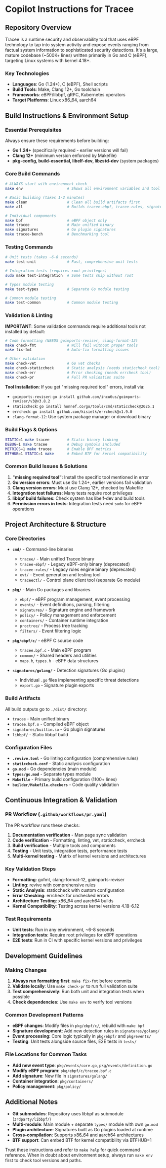 # Copilot Instructions for Tracee

## Repository Overview

Tracee is a runtime security and observability tool that uses eBPF technology to tap into system activity and expose events ranging from factual system information to sophisticated security detections. It's a large, mature codebase (~500K+ lines) written primarily in Go and C (eBPF), targeting Linux systems with kernel 4.18+.

### Key Technologies
- **Languages**: Go (1.24+), C (eBPF), Shell scripts
- **Build Tools**: Make, Clang 12+, Go toolchain
- **Frameworks**: eBPF/libbpf, gRPC, Kubernetes operators
- **Target Platforms**: Linux x86_64, aarch64

## Build Instructions & Environment Setup

### Essential Prerequisites
Always ensure these requirements before building:
- **Go 1.24+** (specifically required - earlier versions will fail)
- **Clang 12+** (minimum version enforced by Makefile)
- **pkg-config, build-essential, libelf-dev, libzstd-dev** (system packages)

### Core Build Commands

```bash
# ALWAYS start with environment check
make env                    # Shows all environment variables and tool versions

# Basic building (takes 1-2 minutes)
make clean                  # Clean all build artifacts first
make all                    # Builds tracee-ebpf, tracee-rules, signatures, tracee, evt, traceectl

# Individual components
make bpf                    # eBPF object only
make tracee                 # Main unified binary
make signatures             # Go plugin signatures
make tracee-bench           # Benchmarking tool
```

### Testing Commands

```bash
# Unit tests (takes ~6-8 seconds)
make test-unit              # Fast, comprehensive unit tests

# Integration tests (requires root privileges)
sudo make test-integration  # Some tests skip without root

# Types module testing
make test-types             # Separate Go module testing

# Common module testing
make test-common            # Common module testing
```

### Validation & Linting

**IMPORTANT**: Some validation commands require additional tools not installed by default:

```bash
# Code formatting (NEEDS goimports-reviser, clang-format-12)
make check-fmt              # Will fail without proper tools
make fix-fmt                # Auto-fix formatting issues

# Other validation
make check-vet              # Go vet checks
make check-staticcheck      # Static analysis (needs staticcheck tool)
make check-err              # Error checking (needs errcheck tool)
make check-pr               # Full PR validation suite
```

**Tool Installation**: If you get "missing required tool" errors, install via:
- `goimports-reviser`: `go install github.com/incu6us/goimports-reviser/v3@v3.8.2`
- `staticcheck`: `go install honnef.co/go/tools/cmd/staticcheck@2025.1`
- `errcheck`: `go install github.com/kisielk/errcheck@v1.9.0`
- `clang-format-12`: Use system package manager or download binary

### Build Flags & Options

```bash
STATIC=1 make tracee        # Static binary linking
DEBUG=1 make tracee         # Debug symbols included
METRICS=1 make tracee       # Enable BPF metrics
BTFHUB=1 STATIC=1 make      # Embed BTF for kernel compatibility
```

### Common Build Issues & Solutions

1. **"missing required tool"**: Install the specific tool mentioned in error
2. **Go version errors**: Must use Go 1.24+, earlier versions fail validation
3. **Clang version errors**: Must use Clang 12+, checked by Makefile
4. **Integration test failures**: Many tests require root privileges
5. **libbpf build failures**: Check system has libelf-dev and build tools
6. **Permission errors in tests**: Integration tests need `sudo` for eBPF operations

## Project Architecture & Structure

### Core Directories

- **`cmd/`** - Command-line binaries
  - `tracee/` - Main unified Tracee binary
  - `tracee-ebpf/` - Legacy eBPF-only binary (deprecated)
  - `tracee-rules/` - Legacy rules engine binary (deprecated)
  - `evt/` - Event generation and testing tool
  - `traceectl/` - Control plane client tool (separate Go module)

- **`pkg/`** - Main Go packages and libraries
  - `ebpf/` - eBPF program management, event processing
  - `events/` - Event definitions, parsing, filtering
  - `signatures/` - Signature engine and framework
  - `policy/` - Policy management and enforcement
  - `containers/` - Container runtime integration
  - `proctree/` - Process tree tracking
  - `filters/` - Event filtering logic

- **`pkg/ebpf/c/`** - eBPF C source code
  - `tracee.bpf.c` - Main eBPF program
  - `common/` - Shared headers and utilities
  - `maps.h`, `types.h` - eBPF data structures

- **`signatures/golang/`** - Detection signatures (Go plugins)
  - Individual `.go` files implementing specific threat detections
  - `export.go` - Signature plugin exports

### Build Artifacts

All build outputs go to `./dist/` directory:
- `tracee` - Main unified binary
- `tracee.bpf.o` - Compiled eBPF object
- `signatures/builtin.so` - Go plugin signatures
- `libbpf/` - Static libbpf build

### Configuration Files

- **`.revive.toml`** - Go linting configuration (comprehensive rules)
- **`staticcheck.conf`** - Static analysis configuration
- **`go.mod`** - Go dependencies (main module)
- **`types/go.mod`** - Separate types module
- **`Makefile`** - Primary build configuration (1100+ lines)
- **`builder/Makefile.checkers`** - Code quality validation

## Continuous Integration & Validation

### PR Workflow (`.github/workflows/pr.yaml`)
The PR workflow runs these checks:
1. **Documentation verification** - Man page sync validation
2. **Code verification** - Formatting, linting, vet, staticcheck, errcheck
3. **Build verification** - Multiple tools and components
4. **Testing** - Unit tests, integration tests, performance tests
5. **Multi-kernel testing** - Matrix of kernel versions and architectures

### Key Validation Steps
- **Formatting**: gofmt, clang-format-12, goimports-reviser
- **Linting**: revive with comprehensive rules
- **Static Analysis**: staticcheck with custom configuration
- **Error Checking**: errcheck for unchecked errors
- **Architecture Testing**: x86_64 and aarch64 builds
- **Kernel Compatibility**: Testing across kernel versions 4.18-6.12

### Test Requirements
- **Unit tests**: Run in any environment, ~6-8 seconds
- **Integration tests**: Require root privileges for eBPF operations
- **E2E tests**: Run in CI with specific kernel versions and privileges

## Development Guidelines

### Making Changes
1. **Always run formatting first**: `make fix-fmt` before commits
2. **Validate locally**: Use `make check-pr` to run full validation suite
3. **Test comprehensively**: Run both unit and integration tests when possible
4. **Check dependencies**: Use `make env` to verify tool versions

### Common Development Patterns
- **eBPF changes**: Modify files in `pkg/ebpf/c/`, rebuild with `make bpf`
- **Signature development**: Add new detection rules in `signatures/golang/`
- **Event processing**: Core logic typically in `pkg/ebpf/` and `pkg/events/`
- **Testing**: Unit tests alongside source files, E2E tests in `tests/`

### File Locations for Common Tasks
- **Add new event type**: `pkg/events/core.go`, `pkg/events/definition.go`
- **Modify eBPF program**: `pkg/ebpf/c/tracee.bpf.c`
- **Add signature**: New file in `signatures/golang/`
- **Container integration**: `pkg/containers/`
- **Policy management**: `pkg/policy/`

## Additional Notes

- **Git submodules**: Repository uses libbpf as submodule (`3rdparty/libbpf/`)
- **Multi-module**: Main module + separate `types/` module with own `go.mod`
- **Plugin architecture**: Signatures built as Go plugins loaded at runtime
- **Cross-compilation**: Supports x86_64 and aarch64 architectures
- **BTF support**: Can embed BTF for kernel compatibility via BTFHUB=1

Trust these instructions and refer to `make help` for quick command reference. When in doubt about environment setup, always run `make env` first to check tool versions and paths.
